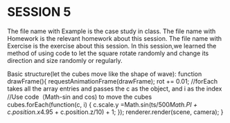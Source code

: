 # SESSION 5
The file name with Example is the case study in class.
The file name with Homework is the relevant homework about this session.
The file name with Exercise is the exercise about this session.
In this session,we learned the method of using code to let the square rotate randomly and
change its direction and size  randomly or regularly.

Basic structure(let the cubes move like the shape of wave):
function drawFrame(){
  requestAnimationFrame(drawFrame);
  rot += 0.01;
  //forEach takes all the array entries and passes the c as the object, and i as the index
  //Use code（Math-sin and cos) to move the cubes
  cubes.forEach(function(c, i) {
  c.scale.y =Math.sin(ts/500*Math.PI +
  c.position.x*4.95 + c.position.z/10) + 1;
});
  renderer.render(scene, camera);
}
